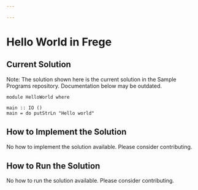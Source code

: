 ```yaml
---

---
```


# Hello World in Frege

## Current Solution

Note: The solution shown here is the current solution in the Sample Programs repository. Documentation below may be outdated.

```Frege
module HelloWorld where

main :: IO ()
main = do putStrLn "Hello world"
```

## How to Implement the Solution

No how to implement the solution available. Please consider contributing.

## How to Run the Solution

No how to run the solution available. Please consider contributing.